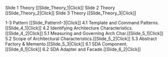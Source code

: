 Slide 1 Theory [[Slide_Theory_1|Click]]
Slide 2 Theory [[Slide_Theory_2|Click]]
Slide 3 Theory [[Slide_Theory_3|Click]]

1-3 Pattern [[Slide_Pattern1-3|Click]]
4.1 Template and Command Patterns.[[Slide_4_1|Click]]
4.2 Identifying Architecture Characteristics.[[Slide_4_2|Click]]
5.1 Measuring and Governing Arch Char.[[Slide_5_1|Click]]
5.2 Scope of Architectural Characteristics.[[Slide_5_2|Click]]
5.3 Abstract Factory & Memento.[[Slide_5_3|Click]]
6.1 SDA Component.[[Slide_6_1|Click]]
6.2 SDA Adapter and Facade.[[Slide_6_2|Click]]
